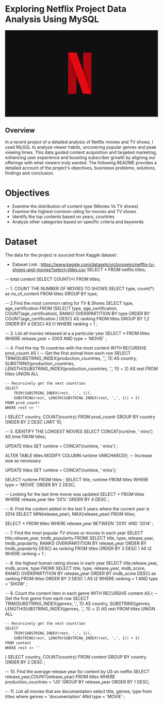 # Exploring Netflix Project Data Analysis Using MySQL

![Netflix_Logo](https://github.com/itzthealteboy/Netflix_project/blob/main/original%20netflix.jpg)

## Overview
In a recent project of a detailed analysis of Netflix movies and TV shows, I used MySQL to analyze viewer habits, uncovering popular genres and peak viewing times. This data guided content acquisition and targeted marketing, enhancing user experience and boosting subscriber growth by aligning our offerings with what viewers truly wanted. The following README provides a detailed account of the project's objectives, businesss problems, solutions, findings and conclusion.

# Objectives
 * Examine the distribution of content type (Movies Vs TV shows)
 * Examine the highest common rating for movies and TV shows
 * Identify the top contents based on years, countries
 * Analyze other categories based on specific criteria and keywords

# Dataset
The data for the project is sourced from Kaggle dataset :
 * Dataset Link : https://www.kaggle.com/datasets/victorsoeiro/netflix-tv-shows-and-movies?select=titles.csv
SELECT * FROM netflix.titles;

-- total content
SELECT COUNT(*)
FROM titles;

-- 1. COUNT THE NUMBER OF MOVIES TO SHOWS
SELECT type, count(*) as no_of_content
FROM titles
GROUP BY type;

-- 2.Find the most common rating for TV & Shows
SELECT type,
	   age_certification
FROM
      (SELECT type, age_certification, COUNT(age_certification), RANK() OVER(PARTITION BY type ORDER BY COUNT(age_certification ) DESC) AS ranking
       FROM titles
       GROUP BY 1,2
	   ORDER BY 4 DESC) AS t1
	    WHERE ranking = 1 
;


-- 3. List all movies released at a a particular year
SELECT *
FROM titles
WHERE release_year = 2003
AND type = 'MOVIE' 
;
 
 -- 4. Find the top 10 countries with the most content
WITH RECURSIVE prod_countr AS (
    -- Get the first animal from each row
    SELECT 
        TRIM(SUBSTRING_INDEX(production_countries, ',', 1)) AS country,
        SUBSTRING(production_countries, LENGTH(SUBSTRING_INDEX(production_countries, ',', 1)) + 2) AS rest
    FROM titles
UNION ALL
    
    -- Recursively get the next countries
    SELECT 
        TRIM(SUBSTRING_INDEX(rest, ',', 1)),
        SUBSTRING(rest, LENGTH(SUBSTRING_INDEX(rest, ',', 1)) + 2)
    FROM prod_countr
    WHERE rest <> ''
)
SELECT country, COUNT(country) FROM prod_countr
GROUP BY country
ORDER BY 2 DESC
LIMIT 10;


-- 5. IDENTIFY THE LONGEST MOVIES
SELECT CONCAT(runtime, ' mins') AS time
FROM titles;

UPDATE titles
SET runtime = CONCAT(runtime, ' mins') ;

ALTER TABLE titles
MODIFY COLUMN runtime VARCHAR(20);  -- Increase size as necessary

UPDATE titles
SET runtime = CONCAT(runtime, ' mins');

SELECT runtime
FROM titles
;
SELECT title, runtime
FROM titles
WHERE type = 'MOVIE'
ORDER BY 2 DESC;

-- Looking for the last time movie was updated 
SELECT *
FROM titles
WHERE release_year like '20%'
ORDER BY 4 DESC
;


-- 6. Find the content added in the last 5 years where the current year is 2014
SELECT MIN(release_year), MAX(release_year) FROM titles;

SELECT *
FROM titles
WHERE release_year BETWEEN '2010' AND '2014'
;


-- 7. Find the most popular TV shows or movies in each year
SELECT title,release_year, tmdb_popularity
FROM( 
SELECT title, type, release_year, tmdb_popularity,
RANK() OVER(PARTITION BY release_year ORDER BY tmdb_popularity DESC) as ranking
FROM titles
ORDER BY 3 DESC
) AS t2
WHERE ranking = 1
;

-- 8. the highest human rating shows in each year
SELECT title,release_year, imdb_score, type
FROM( 
SELECT title, type, release_year, imdb_score,
RANK() OVER(PARTITION BY release_year ORDER BY imdb_score DESC) as ranking
FROM titles
ORDER BY 3 DESC
) AS t2
WHERE ranking = 1
AND type = 'SHOW'
;

-- 9. Count the content item in each genre
WITH RECURSIVE content AS (
    -- Get the first genre from each row
    SELECT 
        TRIM(SUBSTRING_INDEX(genres, ',', 1)) AS country,
        SUBSTRING(genres, LENGTH(SUBSTRING_INDEX(genres, ',', 1)) + 2) AS rest
    FROM titles
UNION ALL
    
    -- Recursively get the next countries
    SELECT 
        TRIM(SUBSTRING_INDEX(rest, ',', 1)),
        SUBSTRING(rest, LENGTH(SUBSTRING_INDEX(rest, ',', 1)) + 2)
    FROM content
    WHERE rest <> ''
)
SELECT country, COUNT(country) FROM content
GROUP BY country
ORDER BY 2 DESC
;

-- 10. Find the average release year for content by US on netflix
SELECT release_year,COUNT(release_year)
FROM titles
WHERE production_countries = 'US'
GROUP BY release_year
ORDER BY 1 DESC;

-- 11. List all movies that are documentation
select title, genres, type
from titles
where genres = 'documentation'
ANd type = 'MOVIE'
;
